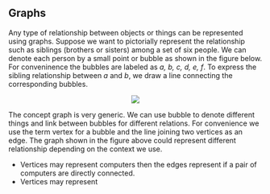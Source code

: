 ## Graphs

Any type of relationship between objects or things can be represented using graphs. Suppose we want to
pictorially represent the relationship such as siblings (brothers or sisters) among a set of six people.
We can denote each person by a small point or bubble as shown in the figure below. For conveninence the
bubbles are labeled as <i>a, b, c, d, e, f</i>. To express the sibling relationship between <i>a</i> 
and <i>b</i>, we draw a line connecting the corresponding bubbles. 
<p style="text-align:center">
  <img src="../images/siblingGrpah.png">
</p> 
The concept graph is very generic. We can use bubble to denote different things and link between bubbles
for different relations. For convenience we use the term vertex for a bubble and the line joining two 
vertices as an edge. The graph shown in the figure above could represent different relationship depending 
on the context we use. 

- Vertices may represent computers then the edges represent if a pair of computers are directly connected. 
- Vertices may represent 

